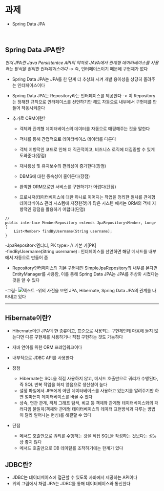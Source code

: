 # 과제

* Spring Data JPA

<br>

## Spring Data JPA란?

*먼저 JPA란 Java Persistentce API의 약자로 JAVA에서 관계형 데이터베이스를 사용하는 방식을 정의한 인터페이스이다* -> 즉, 인터페이스이기 때문에 구현체가 없다

* Spring Data JPA는 JPA를 한 단계 더 추상화 시켜 개발 용이성을 상당히 올려주는 인터페이스이다
* Spring Data JPA는 Repository라는 인터페이스를 제공한다 -> 이 Repository는 정해진 규칙으로 인터페이스를 선언하기만 해도 자동으로 내부에서 구현체를 만들어 작동시켜준다   
    
* 추가로 ORM이란?
    * 객체와 관계형 데이터베이스의 데이터를 자동으로 매핑해주는 것을 말한다
    * 객체를 통해 간접적으로 데이터베이스 데이터를 다룬다   
        
    * 객체 지향적인 코드로 인해 더 직관적이고, 비즈니스 로직에 더집중할 수 있게 도와준다(장점)
    * 재사용성 및 유지보수의 편리성이 증가한다(장점)
    * DBMS에 대한 종속성이 줄어든다(장점)
        
    * 완벅한 ORM으로만 서비스를 구현하기가 어렵다(단점)
    * 프로시저(데이터베이스에 대한 하나로 이어지는 작업을 정리한 절차를 관계형 데이터베이스 관리 시스템에 저장한것)가 많은 시스템 에서는 ORM의 객체 지향적인 장점을 활용하기 어렵다(단점)
    
```
//
public interface MemberRepository extends JpaRepository<Member, Long> {
    List<Member> findByUsername(String username);
}
```
-JpaRepositor<엔티티, PK type> // 기본 키[PK]   
-findByUsername(String username) : 인터페이스를 선언하면 해당 메서드를 내부에서 자동으로 만들어 줌   

* Repository인터페이스의 기본 구현체인 SimpleJpaRepository의 내부를 본다면 EntityManager를 사용함, 이를 통해 Spring Data JPA는 JPA를 추상화 시켰다는 것을 알 수 있다   

-그림-
![텍스트](https://velog.velcdn.com/images%2Fyebali%2Fpost%2Fad31292b-eba6-4cc0-9b18-55b4a0b4072f%2Fimage.png)
-위의 사진을 보면 JPA, Hibernate, Spring Data JPA의 관계를 나타내고 있다

* * *

## Hibernate이란?

* Hibernate이란 JPA의 한 종류이고, 표준으로 사용되는 구현체인데 마음에 들지 않는다면 다른 구현체를 사용하거나 직접 구현하는 것도 가능하다
* 자바 언어를 위한 ORM 프레임워크이다
* 내부적으로 JDBC API를 사용한다
   
* 장점
    * Hibernate는 SQL을 적접 사용하지 않고, 메서드 호출만으로 궈리가 수앵된다, 즉 SQL 반복 작업을 하지 않음으로 생산성이 높다
    * 설정 파일에서 JPA에게 어떤 데이터베이스를 사용하고 있는지를 알려주기만 하면 얼마든지 데이터베이스를 바꿀 수 있다
    * 상속, 연관 관계, 객체 그래프 탐색, 비교 등 객체와 관계형 테이터베이스와의 패러다임 불일치(객체와 관계형 데이터베이스의 데이터 표현방식과 다루는 방법이 달라 일어나는 현성)를 해결할 수 있다

* 단점
    * 메서드 호출만으로 쿼리를 수행하는 것을 직접 SQL을 작성하는 것보다는 성능상 좋지 않다
    * 메서드 호출만으로 DB 데이텉를 조작하기에는 한계가 있다


## JDBC란?

* JDBC는 데이터베이스에 접근할 수 있도록 자바에서 제공하는 API이다
* 위의 그림에서 처럼 JPA는 JDBC를 통해 데이터베이스와 통신한다